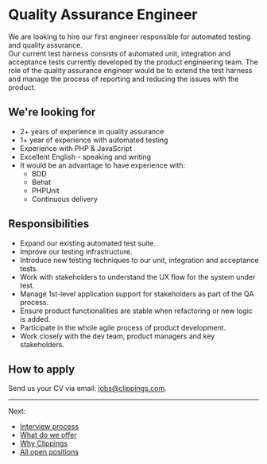Quality Assurance Engineer
==========================

We are looking to hire our first engineer responsible for automated testing and quality assurance.  
Our current test harness consists of automated unit, integration and acceptance tests
currently developed by the product engineering team.
The role of the quality assurance engineer would be to extend the test harness
and manage the process of reporting and reducing the issues with the product.

We're looking for
-----------------

- 2+ years of experience in quality assurance
- 1+ year of experience with automated testing
- Experience with PHP & JavaScript
- Excellent English - speaking and writing
- It would be an advantage to have experience with:
    * BDD
    * Behat
    * PHPUnit
    * Continuous delivery

Responsibilities
----------------

- Expand our existing automated test suite.
- Improve our testing infrastructure.
- Introduce new testing techniques to our unit, integration and acceptance tests.
- Work with stakeholders to understand the UX flow for the system under test.
- Manage 1st-level application support for stakeholders as part of the QA process.
- Ensure product functionalities are stable when refactoring or new logic is added.
- Participate in the whole agile process of product development.
- Work closely with the dev team, product managers and key stakeholders.

How to apply
------------

Send us your CV via email:
[jobs@clippings.com](mailto:jobs@clippings.com?subject=Quality+Assurance+Engineer+application).

---

Next:

- [Interview process](../interview-process#readme)
- [What do we offer](../readme.md#what-do-we-offer)
- [Why Clippings](../why-clippings.md)
- [All open positions](../readme.md#open-positions)
